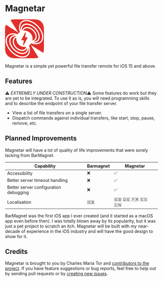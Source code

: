 # Magnetar

<img src="Resources/icon-128.png">

Magnetar is a simple yet powerful file transfer remote for iOS 15 and above.

## Features

⚠️ *EXTREMELY UNDER CONSTRUCTION*⚠️
Some features do work but they are yet to be integrated. To use it as is, you will need programming skills and to describe the endpoint of your file transfer server.

* View a list of file transfers on a single server.
* Dispatch commands against individual transfers, like start, stop, pause, remove, etc.

## Planned Improvements

Magnetar will have a lot of quality of life improvements that were sorely lacking from BarMagnet.

| Capability | Barmagnet  | Magnetar |
| ------------- | -- | -- |
| Accessibility | ❌ | ✅ |
| Better server timeout handling | ❌ | ✅ |
| Better server configuration debugging | ❌ | ✅ |
| Localisation  | 🇬🇧 | 🇬🇧 🇩🇪 🇫🇷 🇪🇸 🇨🇳 |

BarMagnet was the first iOS app I ever created (and it started as a macOS app even before then).
I was totally blown away by its popularity, but it was just a pet project to scratch an itch. 
Magnetar will be built with my near-decade of experience in the iOS industry and will have the good design to show for it.

## Credits

Magnetar is brought to you by Charles Maria Tor and [contributors to the project](https://github.com/Qata/Magnetar/contributors). If you have feature suggestions or bug reports, feel free to help out by sending pull requests or by [creating new issues](https://github.com/Qata/Magnetar/issues/new).
